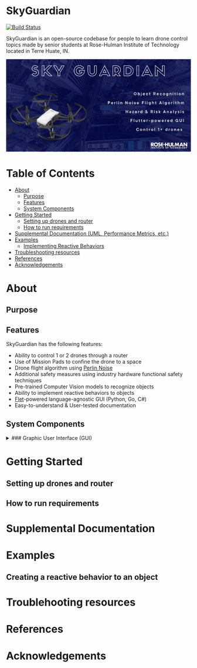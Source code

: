 # SkyGuardian

[![Build Status](https://travis-ci.org/joemccann/dillinger.svg?branch=master)](https://travis-ci.org/joemccann/dillinger)

SkyGuardian is an open-source codebase for people to learn drone control topics made by senior students at Rose-Hulman Institute of Technology located in Terre Huate, IN.

![Header](header.png)

# Table of Contents

- [About](#about)
  - [Purpose](#purpose)
  - [Features](#features)
  - [System Components](#system-components)
- [Getting Started](#getting-started)
  - [Setting up drones and router](#setting-up-drones-and-router)
  - [How to run requirements](#how-to-run-requirements)
- [Supplemental Documentation (UML, Performance Metrics, etc.)](#supplemental-documentation)
- [Examples](#examples)
  - [Implementing Reactive Behaviors](#creating-a-reactive-behavior-to-an-object)
- [Troubleshooting resources](#troublehooting-resources)
- [References](#references)
- [Acknowledgements](#acknowledgements)

# About
## Purpose

## Features
SkyGuardian has the following features:
- Ability to control 1 or 2 drones through a router
- Use of Mission Pads to confine the drone to a space
- Drone flight algorithm using [Perlin Noise](https://www.khanacademy.org/computing/computer-programming/programming-natural-simulations/programming-noise/a/perlin-noise) 
- Additional safety measures using industry hardware functional safety techniques
- Pre-trained Computer Vision models to recognize objects
- Ability to implement reactive behaviors to objects
- [Flet](https://flet.dev)-powered language-agnostic GUI (Python, Go, C#)
- Easy-to-understand & User-tested documentation

## System Components
<details>
<summary>### Graphic User Interface (GUI)</summary>
<br>
SkyGuardian uses [Flet](https://flet.dev), a simplified [Flutter](https://flutter.dev) model to build the GUI. Python is currently supported, but Go and C# are [coming soon](https://flet.dev/roadmap/).

When first starting the program, the GUI brings you to a "landing" page where a user will be able to connect 1 or 2 drones. 

- Insert Landing/Drone Connection Page

After verifying that the drone(s) are connected, the user can continue to a Main Dashboard that displays the OpenCV window output, various sensor readings, text input for chosen object identification, and buttons to Launch, Land, Hover an inidividual drone or both drones simultaneosly. 

- Insert Main Dashboard pic

There is also a window for the User to adjust various settings.

- Insert pic of settings window

The GUI uses the following components

<details>
<summary>Multi-threading</summary>
<br>
We use threading to allow the GUI to access drone functions while the drone flight algorithm is running. This becomes a problem if the threads try to read/write the same piece of memory at the exact same time, but the chances of this happening are low for this project. 
</details>

<details>
<summary>OpenCV window for Flet</summary>
<br>
The code from [Azu Technology](https://www.youtube.com/watch?v=58aPh8rKKsk) that creates a modern GUI for an OpenCV window was modified to display the OpenCV Tello video stream through the GUI. This repository is one of few, if not the only, that allows the Tello stremaing window to be viewed through flet. 
</details>
</details>

# Getting Started
## Setting up drones and router
## How to run requirements
# Supplemental Documentation
# Examples
## Creating a reactive behavior to an object
# Troublehooting resources
# References
# Acknowledgements 